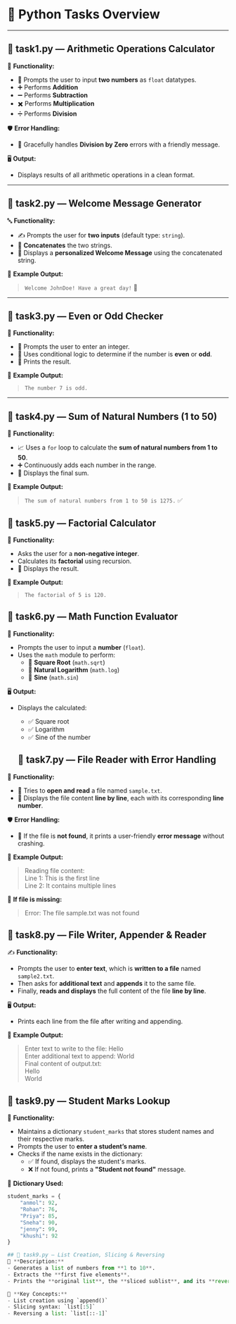 # 🐍 Python Tasks Overview

---

## 📄 task1.py — Arithmetic Operations Calculator

🔢 **Functionality:**
- 🧮 Prompts the user to input **two numbers** as `float` datatypes.
- ➕ Performs **Addition**
- ➖ Performs **Subtraction**
- ✖️ Performs **Multiplication**
- ➗ Performs **Division**

🛡️ **Error Handling:**
- 🚫 Gracefully handles **Division by Zero** errors with a friendly message.

🖥️ **Output:**
- Displays results of all arithmetic operations in a clean format.

---

## 📄 task2.py — Welcome Message Generator

🔤 **Functionality:**
- ✍️ Prompts the user for **two inputs** (default type: `string`).
- 🔗 **Concatenates** the two strings.
- 🎉 Displays a **personalized Welcome Message** using the concatenated string.

📌 **Example Output:**
> `Welcome JohnDoe! Have a great day!` 🙌

---

## 📄 task3.py — Even or Odd Checker

🔢 **Functionality:**
- 🔎 Prompts the user to enter an integer.
- 🧠 Uses conditional logic to determine if the number is **even** or **odd**.
- 📣 Prints the result.

📌 **Example Output:**
> `The number 7 is odd.`

---

## 📄 task4.py — Sum of Natural Numbers (1 to 50)

🔁 **Functionality:**
- 📈 Uses a `for` loop to calculate the **sum of natural numbers from 1 to 50**.
- ➕ Continuously adds each number in the range.
- 📣 Displays the final sum.

📌 **Example Output:**
> `The sum of natural numbers from 1 to 50 is 1275.` ✅


## 📄 task5.py — Factorial Calculator

🧮 **Functionality:**
- Asks the user for a **non-negative integer**.
- Calculates its **factorial** using recursion.
- 📣 Displays the result.

📌 **Example Output:**
> `The factorial of 5 is 120.`


## 📄 task6.py — Math Function Evaluator

🧠 **Functionality:**
- Prompts the user to input a **number** (`float`).
- Uses the `math` module to perform:
  - 📐 **Square Root** (`math.sqrt`)
  - 🔢 **Natural Logarithm** (`math.log`)
  - 🌊 **Sine** (`math.sin`)

🖥️ **Output:**
- Displays the calculated:
  - ✅ Square root
  - ✅ Logarithm
  - ✅ Sine of the number



  ## 📄 task7.py — File Reader with Error Handling

📂 **Functionality:**
- 📄 Tries to **open and read** a file named `sample.txt`.
- 📌 Displays the file content **line by line**, each with its corresponding **line number**.

🛡️ **Error Handling:**
- 🚫 If the file is **not found**, it prints a user-friendly **error message** without crashing.

📌 **Example Output:**
> Reading file content:  
> Line 1: This is the first line  
> Line 2: It contains multiple lines  

📌 **If file is missing:**
> Error: The file sample.txt was not found

## 📄 task8.py — File Writer, Appender & Reader

✍️ **Functionality:**
- Prompts the user to **enter text**, which is **written to a file** named `sample2.txt`.
- Then asks for **additional text** and **appends** it to the same file.
- Finally, **reads and displays** the full content of the file **line by line**.

🖥️ **Output:**
- Prints each line from the file after writing and appending.

📌 **Example Output:**
> Enter text to write to the file: Hello  
> Enter additional text to append: World  
> Final content of output.txt:  
> Hello  
> World



## 📄 task9.py — Student Marks Lookup
🎯 **Functionality:**
- Maintains a dictionary `student_marks` that stores student names and their respective marks.
- Prompts the user to **enter a student’s name**.
- Checks if the name exists in the dictionary:
  - ✅ If found, displays the student's marks.
  - ❌ If not found, prints a **"Student not found"** message.

🧠 **Dictionary Used:**
```python
student_marks = {
    "anmol": 92,
    "Rohan": 76,
    "Priya": 85,
    "Sneha": 90,
    "jenny": 99,
    "khushi": 92
}

## 📄 task9.py — List Creation, Slicing & Reversing
📌 **Description:**
- Generates a list of numbers from **1 to 10**.
- Extracts the **first five elements**.
- Prints the **original list**, the **sliced sublist**, and its **reversed** version.

🧮 **Key Concepts:**
- List creation using `append()`
- Slicing syntax: `list[:5]`
- Reversing a list: `list[::-1]`